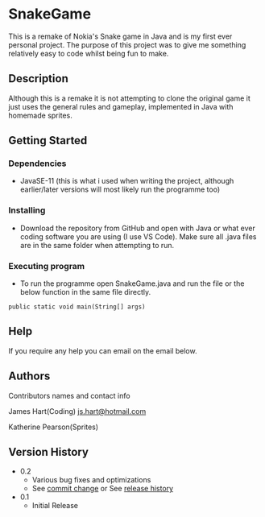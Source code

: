 # SnakeGame

This is a remake of Nokia's Snake game in Java and is my first ever personal project. The purpose of this project was to give me something relatively easy to code whilst being fun to make.

## Description

Although this is a remake it is not attempting to clone the original game it just uses the general rules and gameplay, implemented in Java with homemade sprites.

## Getting Started

### Dependencies

* JavaSE-11 (this is what i used when writing the project, although earlier/later versions will most likely run the programme too)

### Installing

* Download the repository from GitHub and open with Java or what ever coding software you are using (I use VS Code). Make sure all .java files are in the same folder when attempting to run.

### Executing program

* To run the programme open SnakeGame.java and run the file or the below function in the same file directly.
```
public static void main(String[] args)
```

## Help

If you require any help you can email on the email below.

## Authors

Contributors names and contact info

James Hart(Coding)
js.hart@hotmail.com

Katherine Pearson(Sprites)

## Version History

* 0.2
    * Various bug fixes and optimizations
    * See [commit change]() or See [release history]()
* 0.1
    * Initial Release
